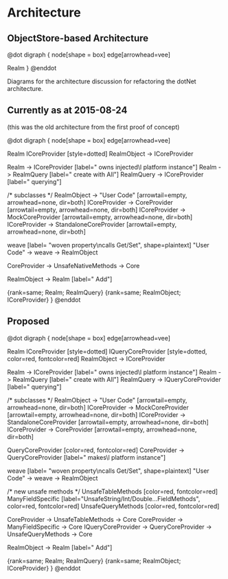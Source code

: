 Architecture
==============

## ObjectStore-based Architecture
@dot
digraph { 
  node[shape = box]
  edge[arrowhead=vee]
  
Realm
}
@enddot


Diagrams for the architecture discussion for refactoring the dotNet architecture.

Currently as at 2015-08-24
---------------------------
(this was the old architecture from the first proof of concept)

@dot
digraph { 
  node[shape = box]
  edge[arrowhead=vee]
  
  Realm
  ICoreProvider [style=dotted]
  RealmObject -> ICoreProvider
  
  Realm -> ICoreProvider [label=" owns injected\l platform instance"]
  Realm -> RealmQuery [label=" create with All"]
  RealmQuery -> ICoreProvider [label=" querying"]
  
  /* subclasses */
  RealmObject -> "User Code" [arrowtail=empty, arrowhead=none, dir=both]
  ICoreProvider -> CoreProvider [arrowtail=empty, arrowhead=none, dir=both]
  ICoreProvider -> MockCoreProvider [arrowtail=empty, arrowhead=none, dir=both]
  ICoreProvider -> StandaloneCoreProvider [arrowtail=empty, arrowhead=none, dir=both]



  weave [label= "woven property\ncalls Get/Set", shape=plaintext]
  "User Code" -> weave -> RealmObject 

  CoreProvider -> UnsafeNativeMethods -> Core

  RealmObject -> Realm [label=" Add"]
  
  {rank=same; Realm; RealmQuery}
  {rank=same; RealmObject; ICoreProvider}
}
@enddot



Proposed
--------

@dot
digraph { 
  node[shape = box]
  edge[arrowhead=vee]
  
  Realm
  ICoreProvider [style=dotted]
  IQueryCoreProvider [style=dotted, color=red, fontcolor=red]
  RealmObject -> ICoreProvider
  
  Realm -> ICoreProvider [label=" owns injected\l platform instance"]
  Realm -> RealmQuery [label=" create with All"]
  RealmQuery -> IQueryCoreProvider [label=" querying"]
  
  /* subclasses */
  RealmObject -> "User Code" [arrowtail=empty, arrowhead=none, dir=both]
  ICoreProvider -> MockCoreProvider [arrowtail=empty, arrowhead=none, dir=both]
  ICoreProvider -> StandaloneCoreProvider [arrowtail=empty, arrowhead=none, dir=both]
  ICoreProvider -> CoreProvider [arrowtail=empty, arrowhead=none, dir=both]
  
  
  
  QueryCoreProvider [color=red, fontcolor=red]
  CoreProvider -> QueryCoreProvider [label=" makes\l platform instance"]



  weave [label= "woven property\ncalls Get/Set", shape=plaintext]
  "User Code" -> weave -> RealmObject 

  /* new unsafe methods */
  UnsafeTableMethods [color=red, fontcolor=red]
  ManyFieldSpecific [label="UnsafeString/Int/Double...FieldMethods", color=red, fontcolor=red]
  UnsafeQueryMethods [color=red, fontcolor=red]

  CoreProvider -> UnsafeTableMethods -> Core
  CoreProvider -> ManyFieldSpecific -> Core
  IQueryCoreProvider -> QueryCoreProvider -> UnsafeQueryMethods -> Core

  RealmObject -> Realm [label=" Add"]
  
  {rank=same; Realm; RealmQuery}
  {rank=same; RealmObject; ICoreProvider}
}
@enddot

